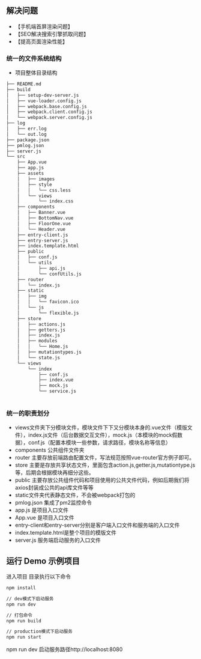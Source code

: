 ## 解决问题
- 【手机端首屏渲染问题】
- 【SEO解决搜索引擎抓取问题】
- 【提高页面渲染性能】

### 统一的文件系统结构

- 项目整体目录结构

````bash
├── README.md
├── build
│   ├── setup-dev-server.js
│   ├── vue-loader.config.js
│   ├── webpack.base.config.js
│   ├── webpack.client.config.js
│   └── webpack.server.config.js
├── log
│   ├── err.log
│   └── out.log
├── package.json
├── pmlog.json
├── server.js
└── src
    ├── App.vue
    ├── app.js
    ├── assets
    │   ├── images
    │   ├── style
    │   │   └── css.less
    │   └── views
    │       └── index.css
    ├── components
    │   ├── Banner.vue
    │   ├── BottomNav.vue
    │   ├── FloorOne.vue
    │   └── Header.vue
    ├── entry-client.js
    ├── entry-server.js
    ├── index.template.html
    ├── public
    │   ├── conf.js
    │   └── utils
    │       ├── api.js
    │       └── confUtils.js
    ├── router
    │   └── index.js
    ├── static
    │   ├── img
    │   │   └── favicon.ico
    │   └── js
    │       └── flexible.js
    ├── store
    │   ├── actions.js
    │   ├── getters.js
    │   ├── index.js
    │   ├── modules
    │   │   └── Home.js
    │   ├── mutationtypes.js
    │   └── state.js
    └── views
        └── index
            ├── conf.js
            ├── index.vue
            ├── mock.js
            └── service.js  
        
````

### 统一的职责划分

- views文件夹下分模块文件，模块文件下下又分模块本身的.vue文件（模版文件），index.js文件（后台数据交互文件），mock.js（本模块的mock假数据），conf.js（配置本模块一些参数，请求路径，模块名称等信息）
- components 公共组件文件夹
- router 主要存放前端路由配置文件，写法规范按照vue-router官方例子即可。
- store 主要是存放共享状态文件，里面包含action.js,getter.js,mutationtype.js等，后期会根据模块再细分这些。
- public 主要存放公共组件代码和项目使用的公共文件代码，例如后期我们将axios封装成公共的api库文件等等
- static文件夹代表静态文件，不会被webpack打包的
- pmlog.json 集成了pm2监控命令
- app.js 是项目入口文件
- App.vue 是项目入口文件
- entry-client和entry-server分别是客户端入口文件和服务端的入口文件
- index.template.html是整个项目的模版文件
- server.js 服务端启动服务的入口文件


## 运行 Demo 示例项目

进入项目 目录执行以下命令

```bash
npm install
```

```bash
// dev模式下启动服务
npm run dev
```

```bash
// 打包命令
npm run build
```
```bash
// production模式下启动服务
npm run start
```

npm run dev 启动服务路径http://localhost:8080
